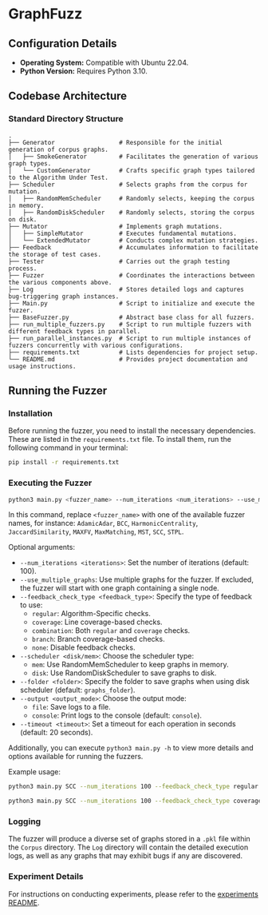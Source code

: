 # GraphFuzz

## Configuration Details

- **Operating System:** Compatible with Ubuntu 22.04.
- **Python Version:** Requires Python 3.10.

## Codebase Architecture

### Standard Directory Structure

    .
    ├── Generator                  # Responsible for the initial generation of corpus graphs.
    │   ├── SmokeGenerator         # Facilitates the generation of various graph types.
    │   └── CustomGenerator        # Crafts specific graph types tailored to the Algorithm Under Test.
    ├── Scheduler                  # Selects graphs from the corpus for mutation.
    │   ├── RandomMemScheduler     # Randomly selects, keeping the corpus in memory.
    │   ├── RandomDiskScheduler    # Randomly selects, storing the corpus on disk.
    ├── Mutator                    # Implements graph mutations.
    │   ├── SimpleMutator          # Executes fundamental mutations.
    │   └── ExtendedMutator        # Conducts complex mutation strategies.
    ├── Feedback                   # Accumulates information to facilitate the storage of test cases.
    ├── Tester                     # Carries out the graph testing process.
    ├── Fuzzer                     # Coordinates the interactions between the various components above.
    ├── Log                        # Stores detailed logs and captures bug-triggering graph instances.
    ├── Main.py                    # Script to initialize and execute the fuzzer.
    ├── BaseFuzzer.py              # Abstract base class for all fuzzers.
    ├── run_multiple_fuzzers.py    # Script to run multiple fuzzers with different feedback types in parallel.
    ├── run_parallel_instances.py  # Script to run multiple instances of fuzzers concurrently with various configurations.
    ├── requirements.txt           # Lists dependencies for project setup.
    └── README.md                  # Provides project documentation and usage instructions.

## Running the Fuzzer

### Installation

Before running the fuzzer, you need to install the necessary dependencies. These are listed in the `requirements.txt` file. To install them, run the following command in your terminal:

```bash
pip install -r requirements.txt
```

### Executing the Fuzzer

```bash
python3 main.py <fuzzer_name> --num_iterations <num_iterations> --use_multiple_graphs --feedback_check_type <feedback_check_type> --scheduler <disk/memory> --output <output_mode>
```

In this command, replace `<fuzzer_name>` with one of the available fuzzer names, for instance: `AdamicAdar`, `BCC`, `HarmonicCentrality`, `JaccardSimilarity`, `MAXFV`, `MaxMatching`, `MST`, `SCC`, `STPL`.

Optional arguments:
- `--num_iterations <iterations>`: Set the number of iterations (default: 100).
- `--use_multiple_graphs`: Use multiple graphs for the fuzzer. If excluded, the fuzzer will start with one graph containing a single node.
- `--feedback_check_type <feedback_type>`: Specify the type of feedback to use:
  - `regular`: Algorithm-Specific checks.
  - `coverage`: Line coverage-based checks.
  - `combination`: Both `regular` and `coverage` checks.
  - `branch`: Branch coverage-based checks.
  - `none`: Disable feedback checks.
- `--scheduler <disk/mem>`: Choose the scheduler type:
  - `mem`: Use RandomMemScheduler to keep graphs in memory.
  - `disk`: Use RandomDiskScheduler to save graphs to disk.
- `--folder <folder>`: Specify the folder to save graphs when using disk scheduler (default: `graphs_folder`).
- `--output <output_mode>`: Choose the output mode:
  - `file`: Save logs to a file.
  - `console`: Print logs to the console (default: `console`).
- `--timeout <timeout>`: Set a timeout for each operation in seconds (default: 20 seconds).

Additionally, you can execute `python3 main.py -h` to view more details and options available for running the fuzzers.

Example usage:
```bash
python3 main.py SCC --num_iterations 100 --feedback_check_type regular --output file

python3 main.py SCC --num_iterations 100 --feedback_check_type coverage --output console --scheduler disk --folder ./graphs_folder
```

### Logging

The fuzzer will produce a diverse set of graphs stored in a `.pkl` file within the `Corpus` directory. The `Log` directory will contain the detailed execution logs, as well as any graphs that may exhibit bugs if any are discovered.

### Experiment Details

For instructions on conducting experiments, please refer to the [experiments README](experiments/README.md).
